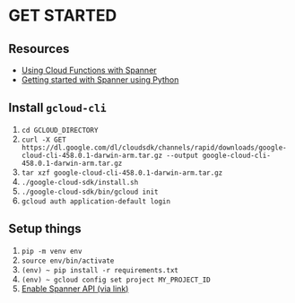 # GET STARTED

## Resources

* [Using Cloud Functions with Spanner](https://cloud.google.com/spanner/docs/use-cloud-functions?hl=en&skip_cache=true) 
* [Getting started with Spanner using Python](https://cloud.google.com/spanner/docs/getting-started/python)

## Install `gcloud-cli`

1. `cd GCLOUD_DIRECTORY`
1. `curl -X GET https://dl.google.com/dl/cloudsdk/channels/rapid/downloads/google-cloud-cli-458.0.1-darwin-arm.tar.gz --output google-cloud-cli-458.0.1-darwin-arm.tar.gz`
1. `tar xzf google-cloud-cli-458.0.1-darwin-arm.tar.gz`
1. `./google-cloud-sdk/install.sh`
1. `./google-cloud-sdk/bin/gcloud init`
1. `gcloud auth application-default login`

## Setup things

1. `pip -m venv env`
1. `source env/bin/activate`
1. `(env) ~ pip install -r requirements.txt`
1. `(env) ~ gcloud config set project MY_PROJECT_ID`
1. [Enable Spanner API (via link)](https://console.cloud.google.com/apis/enableflow?apiid=spanner.googleapis.com&_ga=2.103414144.1619621355.1703657989-499465908.1684214670&_gac=1.79913701.1702108251.CjwKCAiAmsurBhBvEiwA6e-WPLDPmVeNyXLtZgcbr9Z-FGHtdxuNBqstoCbQbdJKTk1xYhD7sYlqWxoCKOMQAvD_BwE&project=hallta-on-gcp) 
